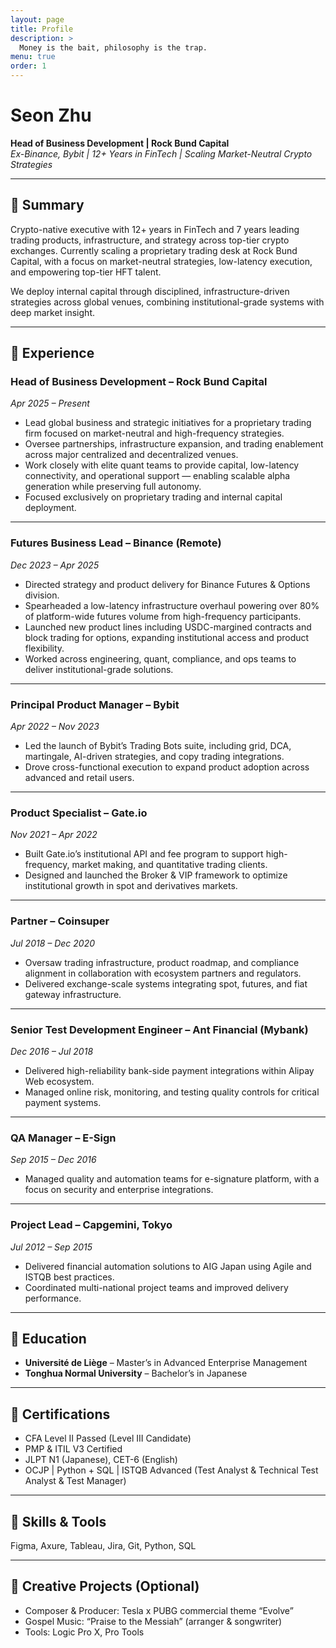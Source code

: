 ```yaml
---
layout: page
title: Profile
description: >
  Money is the bait, philosophy is the trap.
menu: true
order: 1
---
```


# Seon Zhu  
**Head of Business Development | Rock Bund Capital**  
_Ex-Binance, Bybit | 12+ Years in FinTech | Scaling Market-Neutral Crypto Strategies_

---

## 🔹 Summary

Crypto-native executive with 12+ years in FinTech and 7 years leading trading products, infrastructure, and strategy across top-tier crypto exchanges. Currently scaling a proprietary trading desk at Rock Bund Capital, with a focus on market-neutral strategies, low-latency execution, and empowering top-tier HFT talent.

We deploy internal capital through disciplined, infrastructure-driven strategies across global venues, combining institutional-grade systems with deep market insight.

---

## 🔹 Experience

### **Head of Business Development – Rock Bund Capital**  
*Apr 2025 – Present*

- Lead global business and strategic initiatives for a proprietary trading firm focused on market-neutral and high-frequency strategies.  
- Oversee partnerships, infrastructure expansion, and trading enablement across major centralized and decentralized venues.  
- Work closely with elite quant teams to provide capital, low-latency connectivity, and operational support — enabling scalable alpha generation while preserving full autonomy.  
- Focused exclusively on proprietary trading and internal capital deployment.

---

### **Futures Business Lead – Binance (Remote)**  
*Dec 2023 – Apr 2025*

- Directed strategy and product delivery for Binance Futures & Options division.  
- Spearheaded a low-latency infrastructure overhaul powering over 80% of platform-wide futures volume from high-frequency participants.  
- Launched new product lines including USDC-margined contracts and block trading for options, expanding institutional access and product flexibility.  
- Worked across engineering, quant, compliance, and ops teams to deliver institutional-grade solutions.

---

### **Principal Product Manager – Bybit**  
*Apr 2022 – Nov 2023*

- Led the launch of Bybit’s Trading Bots suite, including grid, DCA, martingale, AI-driven strategies, and copy trading integrations.  
- Drove cross-functional execution to expand product adoption across advanced and retail users.

---

### **Product Specialist – Gate.io**  
*Nov 2021 – Apr 2022*

- Built Gate.io’s institutional API and fee program to support high-frequency, market making, and quantitative trading clients.  
- Designed and launched the Broker & VIP framework to optimize institutional growth in spot and derivatives markets.

---

### **Partner – Coinsuper**  
*Jul 2018 – Dec 2020*

- Oversaw trading infrastructure, product roadmap, and compliance alignment in collaboration with ecosystem partners and regulators.  
- Delivered exchange-scale systems integrating spot, futures, and fiat gateway infrastructure.

---

### **Senior Test Development Engineer – Ant Financial (Mybank)**  
*Dec 2016 – Jul 2018*

- Delivered high-reliability bank-side payment integrations within Alipay Web ecosystem.  
- Managed online risk, monitoring, and testing quality controls for critical payment systems.

---

### **QA Manager – E-Sign**  
*Sep 2015 – Dec 2016*

- Managed quality and automation teams for e-signature platform, with a focus on security and enterprise integrations.

---

### **Project Lead – Capgemini, Tokyo**  
*Jul 2012 – Sep 2015*

- Delivered financial automation solutions to AIG Japan using Agile and ISTQB best practices.  
- Coordinated multi-national project teams and improved delivery performance.

---

## 🔹 Education

- **Université de Liège** – Master’s in Advanced Enterprise Management  
- **Tonghua Normal University** – Bachelor’s in Japanese

---

## 🔹 Certifications

- CFA Level II Passed (Level III Candidate)  
- PMP & ITIL V3 Certified  
- JLPT N1 (Japanese), CET-6 (English)  
- OCJP | Python + SQL | ISTQB Advanced (Test Analyst & Technical Test Analyst & Test Manager)

---

## 🔹 Skills & Tools

Figma, Axure, Tableau, Jira, Git, Python, SQL

---

## 🔹 Creative Projects (Optional)

- Composer & Producer: Tesla x PUBG commercial theme “Evolve”  
- Gospel Music: “Praise to the Messiah” (arranger & songwriter)  
- Tools: Logic Pro X, Pro Tools
